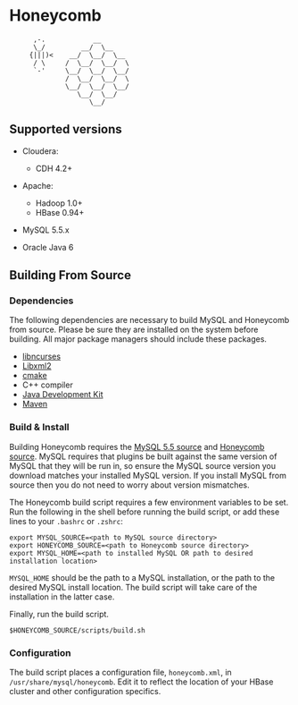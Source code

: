 # Honeycomb

```
      ,-.            __
      \_/         __/  \__
     {|||)<    __/  \__/  \__
      / \     /  \__/  \__/  \
      `-'     \__/  \__/  \__/
              /  \__/  \__/  \
              \__/  \__/  \__/
                 \__/  \__/
                    \__/

```

## Supported versions

* Cloudera:
  * CDH 4.2+

* Apache:
  * Hadoop 1.0+
  * HBase 0.94+
* MySQL 5.5.x
* Oracle Java 6

## Building From Source

### Dependencies

The following dependencies are necessary to build MySQL and Honeycomb from source.  Please be sure they are installed on the system before building.  All major package managers should include these packages.

* [libncurses](https://www.gnu.org/software/ncurses/)
* [Libxml2](http://www.xmlsoft.org/)
* [cmake](http://www.cmake.org/)
* C++ compiler
* [Java Development Kit](http://www.oracle.com/technetwork/java/javase/downloads/index.html)
* [Maven](https://maven.apache.org/)

### Build & Install

Building Honeycomb requires the [MySQL 5.5 source](https://dev.mysql.com/downloads/mysql/5.5.html#downloads) and [Honeycomb source](https://github.com/nearinfinity/honeycomb).  MySQL requires that plugins be built against the same version of MySQL that they will be run in, so ensure the MySQL source version you download matches your installed MySQL version.  If you install MySQL from source then you do not need to worry about version mismatches.

The Honeycomb build script requires a few environment variables to be set.  Run the following in the shell before running the build script, or add these lines to your `.bashrc` or `.zshrc`:

	export MYSQL_SOURCE=<path to MySQL source directory>
	export HONEYCOMB_SOURCE=<path to Honeycomb source directory>
	export MYSQL_HOME=<path to installed MySQL OR path to desired installation location>

`MYSQL_HOME` should be the path to a MySQL installation, or the path to the desired MySQL install location.  The build script will take care of the installation in the latter case.

Finally, run the build script.

	$HONEYCOMB_SOURCE/scripts/build.sh
	
### Configuration

The build script places a configuration file, `honeycomb.xml`, in `/usr/share/mysql/honeycomb`.  Edit it to reflect the location of your HBase cluster and other configuration specifics.